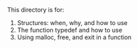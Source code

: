This directory is for:
1. Structures: when, why, and how to use
2. The function typedef and how to use
3. Using malloc, free, and exit in a function

